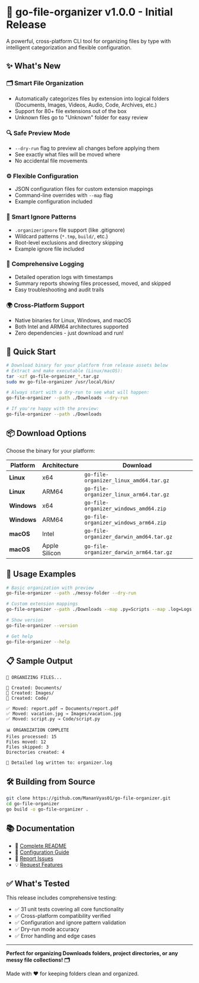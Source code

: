 # 🎉 go-file-organizer v1.0.0 - Initial Release

A powerful, cross-platform CLI tool for organizing files by type with intelligent categorization and flexible configuration.

## ✨ What's New

### 🗂️ **Smart File Organization**
- Automatically categorizes files by extension into logical folders (Documents, Images, Videos, Audio, Code, Archives, etc.)
- Support for 80+ file extensions out of the box
- Unknown files go to "Unknown" folder for easy review

### 🔍 **Safe Preview Mode** 
- `--dry-run` flag to preview all changes before applying them
- See exactly what files will be moved where
- No accidental file movements

### ⚙️ **Flexible Configuration**
- JSON configuration files for custom extension mappings
- Command-line overrides with `--map` flag
- Example configuration included

### 🚫 **Smart Ignore Patterns**
- `.organizerignore` file support (like .gitignore)
- Wildcard patterns (`*.tmp`, `build/`, etc.)
- Root-level exclusions and directory skipping
- Example ignore file included

### 📝 **Comprehensive Logging**
- Detailed operation logs with timestamps
- Summary reports showing files processed, moved, and skipped
- Easy troubleshooting and audit trails

### 🌍 **Cross-Platform Support**
- Native binaries for Linux, Windows, and macOS
- Both Intel and ARM64 architectures supported
- Zero dependencies - just download and run!

## 🚀 Quick Start

```bash
# Download binary for your platform from release assets below
# Extract and make executable (Linux/macOS):
tar -xzf go-file-organizer_*.tar.gz
sudo mv go-file-organizer /usr/local/bin/

# Always start with a dry-run to see what will happen:
go-file-organizer --path ./Downloads --dry-run

# If you're happy with the preview:
go-file-organizer --path ./Downloads
```

## 📦 Download Options

Choose the binary for your platform:

| Platform | Architecture | Download |
|----------|-------------|----------|
| **Linux** | x64 | `go-file-organizer_linux_amd64.tar.gz` |
| **Linux** | ARM64 | `go-file-organizer_linux_arm64.tar.gz` |
| **Windows** | x64 | `go-file-organizer_windows_amd64.zip` |
| **Windows** | ARM64 | `go-file-organizer_windows_arm64.zip` |
| **macOS** | Intel | `go-file-organizer_darwin_amd64.tar.gz` |
| **macOS** | Apple Silicon | `go-file-organizer_darwin_arm64.tar.gz` |

## 🔧 Usage Examples

```bash
# Basic organization with preview
go-file-organizer --path ./messy-folder --dry-run

# Custom extension mappings
go-file-organizer --path ./Downloads --map .py=Scripts --map .log=Logs

# Show version
go-file-organizer --version

# Get help
go-file-organizer --help
```

## 📋 Sample Output

```
🚀 ORGANIZING FILES...

📁 Created: Documents/
📁 Created: Images/ 
📁 Created: Code/

✅ Moved: report.pdf → Documents/report.pdf
✅ Moved: vacation.jpg → Images/vacation.jpg
✅ Moved: script.py → Code/script.py

📊 ORGANIZATION COMPLETE
Files processed: 15
Files moved: 12
Files skipped: 3
Directories created: 4

📝 Detailed log written to: organizer.log
```

## 🛠️ Building from Source

```bash
git clone https://github.com/MananVyas01/go-file-organizer.git
cd go-file-organizer
go build -o go-file-organizer .
```

## 📚 Documentation

- 📖 [Complete README](https://github.com/MananVyas01/go-file-organizer#readme)
- 🔧 [Configuration Guide](https://github.com/MananVyas01/go-file-organizer#%EF%B8%8F-configuration)
- 🐛 [Report Issues](https://github.com/MananVyas01/go-file-organizer/issues)
- 💡 [Request Features](https://github.com/MananVyas01/go-file-organizer/issues)

## ✅ What's Tested

This release includes comprehensive testing:
- ✅ 31 unit tests covering all core functionality
- ✅ Cross-platform compatibility verified
- ✅ Configuration and ignore pattern validation
- ✅ Dry-run mode accuracy
- ✅ Error handling and edge cases

---

**Perfect for organizing Downloads folders, project directories, or any messy file collections! 🗂️**

Made with ❤️ for keeping folders clean and organized.

